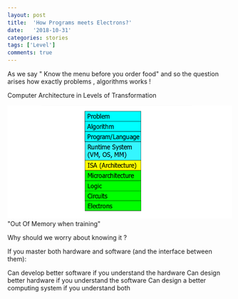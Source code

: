 ```yaml
---
layout: post
title:  'How Programs meets Electrons?'
date:   '2018-10-31'
categories: stories
tags: ['Level']
comments: true
---
```


As we say " Know the menu before you order food" and so the question arises how exactly problems , algorithms works ! 

Computer Architecture in Levels of Transformation

<div class="image">
    <a href="/public/img/1.png">
        <img alt="Out of Memory" src="/public/img/1.png" />
    </a>
   <div class="image-caption">
        "Out Of Memory when training" 
    </div>
</div>

Why should we worry about knowing it ?

If you master both hardware and software (and the interface between them): 

Can develop better software if you understand the hardware
Can design better hardware if you understand the software
Can design a better computing system if you understand both
